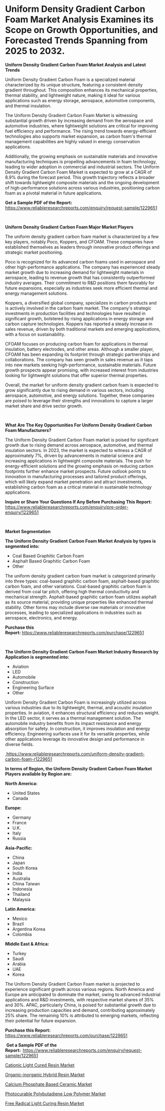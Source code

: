 <p><h1>Uniform Density Gradient Carbon Foam Market Analysis Examines its Scope on Growth Opportunities, and Forecasted Trends Spanning from 2025 to 2032.</h1></p><p><strong>Uniform Density Gradient Carbon Foam Market Analysis and Latest Trends</strong></p>
<p><p>Uniform Density Gradient Carbon Foam is a specialized material characterized by its unique structure, featuring a consistent density gradient throughout. This composition enhances its mechanical properties, thermal stability, and lightweight nature, making it ideal for various applications such as energy storage, aerospace, automotive components, and thermal insulation.</p><p>The Uniform Density Gradient Carbon Foam Market is witnessing substantial growth driven by increasing demand from the aerospace and automotive industries, where lightweight solutions are critical for improving fuel efficiency and performance. The rising trend towards energy-efficient technologies also supports market expansion, as carbon foam's thermal management capabilities are highly valued in energy conservation applications.</p><p>Additionally, the growing emphasis on sustainable materials and innovative manufacturing techniques is propelling advancements in foam technology, leading to wider adoption in commercial and industrial sectors. The Uniform Density Gradient Carbon Foam Market is expected to grow at a CAGR of 8.9% during the forecast period. This growth trajectory reflects a broader shift towards lightweight composite materials and the ongoing development of high-performance solutions across various industries, positioning carbon foam as a pivotal material in future applications.</p></p>
<p><strong>Get a Sample PDF of the Report:&nbsp;</strong> <a href="https://www.reliableresearchreports.com/enquiry/request-sample/1229651?utm_campaign=118&utm_medium=2&utm_source=Github&utm_content=ia&utm_term=02022025&utm_id=uniform-density-gradient-carbon-foam">https://www.reliableresearchreports.com/enquiry/request-sample/1229651</a></p>
<p>&nbsp;</p>
<p><strong>Uniform Density Gradient Carbon Foam Major Market Players</strong></p>
<p><p>The uniform density gradient carbon foam market is characterized by a few key players, notably Poco, Koppers, and CFOAM. These companies have established themselves as leaders through innovative product offerings and strategic market positioning.</p><p>Poco is recognized for its advanced carbon foams used in aerospace and other high-performance applications. The company has experienced steady market growth due to increasing demand for lightweight materials in aerospace, leading to revenue growth that has consistently outperformed industry averages. Their commitment to R&D positions them favorably for future expansions, especially as industries seek more efficient thermal and energy management solutions.</p><p>Koppers, a diversified global company, specializes in carbon products and is actively involved in the carbon foam market. The company's strategic investments in production facilities and technologies have resulted in significant growth, bolstered by rising applications in energy storage and carbon capture technologies. Koppers has reported a steady increase in sales revenue, driven by both traditional markets and emerging applications, with a focus on sustainability.</p><p>CFOAM focuses on producing carbon foam for applications in thermal insulation, battery electrodes, and other areas. Although a smaller player, CFOAM has been expanding its footprint through strategic partnerships and collaborations. The company has seen growth in sales revenue as it taps into new markets seeking high-performance, sustainable materials. Future growth prospects appear promising, with increased interest from industries looking for lightweight solutions that offer superior thermal properties.</p><p>Overall, the market for uniform density gradient carbon foam is expected to grow significantly due to rising demand in various sectors, including aerospace, automotive, and energy solutions. Together, these companies are poised to leverage their strengths and innovations to capture a larger market share and drive sector growth.</p></p>
<p>&nbsp;</p>
<p><strong>What Are The Key Opportunities For Uniform Density Gradient Carbon Foam Manufacturers?</strong></p>
<p><p>The Uniform Density Gradient Carbon Foam market is poised for significant growth due to rising demand across aerospace, automotive, and thermal insulation sectors. In 2023, the market is expected to witness a CAGR of approximately 7%, driven by advancements in material science and increasing applications in lightweight composite materials. The push for energy-efficient solutions and the growing emphasis on reducing carbon footprints further enhance market prospects. Future outlook points to innovation in manufacturing processes and tailored product offerings, which will likely expand market penetration and attract investments, establishing carbon foam as a critical material in sustainable technology applications.</p></p>
<p><strong>Inquire or Share Your Questions If Any Before Purchasing This Report:</strong> <a href="https://www.reliableresearchreports.com/enquiry/pre-order-enquiry/1229651?utm_campaign=118&utm_medium=2&utm_source=Github&utm_content=ia&utm_term=02022025&utm_id=uniform-density-gradient-carbon-foam">https://www.reliableresearchreports.com/enquiry/pre-order-enquiry/1229651</a></p>
<p>&nbsp;</p>
<p><strong>Market Segmentation</strong></p>
<p><strong>The Uniform Density Gradient Carbon Foam Market Analysis by types is segmented into:</strong></p>
<p><ul><li>Coal Based Graphitic Carbon Foam</li><li>Asphalt Based Graphitic Carbon Foam</li><li>Other</li></ul></p>
<p><p>The uniform density gradient carbon foam market is categorized primarily into three types: coal-based graphitic carbon foam, asphalt-based graphitic carbon foam, and other variations. Coal-based graphitic carbon foam is derived from coal tar pitch, offering high thermal conductivity and mechanical strength. Asphalt-based graphitic carbon foam utilizes asphalt as its source material, providing unique properties like enhanced thermal stability. Other forms may include diverse raw materials or innovative processes, leading to specialized applications in industries such as aerospace, electronics, and energy.</p></p>
<p><strong>Purchase this Report:&nbsp;</strong><a href="https://www.reliableresearchreports.com/purchase/1229651?utm_campaign=118&utm_medium=2&utm_source=Github&utm_content=ia&utm_term=02022025&utm_id=uniform-density-gradient-carbon-foam">https://www.reliableresearchreports.com/purchase/1229651</a></p>
<p>&nbsp;</p>
<p><strong>The Uniform Density Gradient Carbon Foam Market Industry Research by Application is segmented into:</strong></p>
<p><ul><li>Aviation</li><li>LED</li><li>Automobile</li><li>Construction</li><li>Engineering Surface</li><li>Other</li></ul></p>
<p><p>Uniform Density Gradient Carbon Foam is increasingly utilized across various industries due to its lightweight, thermal, and acoustic insulation properties. In aviation, it enhances structural efficiency and reduces weight. In the LED sector, it serves as a thermal management solution. The automobile industry benefits from its impact resistance and energy absorption for safety. In construction, it improves insulation and energy efficiency. Engineering surfaces use it for its versatile properties, while other applications leverage its innovative design and performance in diverse fields.</p></p>
<p><a href="https://www.reliableresearchreports.com/uniform-density-gradient-carbon-foam-r1229651?utm_campaign=118&utm_medium=2&utm_source=Github&utm_content=ia&utm_term=02022025&utm_id=uniform-density-gradient-carbon-foam">&nbsp;https://www.reliableresearchreports.com/uniform-density-gradient-carbon-foam-r1229651</a></p>
<p><strong>In terms of Region, the Uniform Density Gradient Carbon Foam Market Players available by Region are:</strong></p>
<p>
    <p> <strong> North America: </strong>
        <ul>
            <li>United States</li>
            <li>Canada</li>
        </ul>
        </p> 
    <p> <strong> Europe: </strong>
        <ul>
            <li>Germany</li>
            <li>France</li>
            <li>U.K.</li>
            <li>Italy</li>
            <li>Russia</li>
        </ul>
        </p> 
    <p> <strong> Asia-Pacific: </strong>
        <ul>
            <li>China</li>
            <li>Japan</li>
            <li>South Korea</li>
            <li>India</li>
            <li>Australia</li>
            <li>China Taiwan</li>
            <li>Indonesia</li>
            <li>Thailand</li>
            <li>Malaysia</li>
        </ul>
        </p> 
    <p> <strong> Latin America: </strong>
        <ul>
            <li>Mexico</li>
            <li>Brazil</li>
            <li>Argentina Korea</li>
            <li>Colombia</li>
        </ul>
        </p> 
    <p> <strong> Middle East & Africa: </strong>
        <ul>
            <li>Turkey</li>
            <li>Saudi</li>
            <li>Arabia</li>
            <li>UAE</li>
            <li>Korea</li>
        </ul>
    </p>
    </p>
<p><p>The Uniform Density Gradient Carbon Foam market is projected to experience significant growth across various regions. North America and Europe are anticipated to dominate the market, owing to advanced industrial applications and R&D investments, with respective market shares of 35% and 30%. APAC, particularly China, is poised for substantial growth due to increasing production capacities and demand, contributing approximately 25% share. The remaining 10% is attributed to emerging markets, reflecting their potential for future expansion.</p></p>
<p><strong>Purchase this Report: </strong><a href="https://www.reliableresearchreports.com/purchase/1229651?utm_campaign=118&utm_medium=2&utm_source=Github&utm_content=ia&utm_term=02022025&utm_id=uniform-density-gradient-carbon-foam">https://www.reliableresearchreports.com/purchase/1229651</a></p>
<p>&nbsp;<strong>Get a Sample PDF of the Report:&nbsp;&nbsp;</strong><a href="https://www.reliableresearchreports.com/enquiry/request-sample/1229651?utm_campaign=118&utm_medium=2&utm_source=Github&utm_content=ia&utm_term=02022025&utm_id=uniform-density-gradient-carbon-foam">https://www.reliableresearchreports.com/enquiry/request-sample/1229651</a></p>
<p><strong></strong></p>
<p><p><a href="https://github.com/iroldilom/Market-Research-Report-List-1/blob/main/cationic-light-cured-resin-market.md?utm_campaign=118&utm_medium=2&utm_source=Github&utm_content=ia&utm_term=02022025&utm_id=uniform-density-gradient-carbon-foam">Cationic Light Cured Resin Market</a></p><p><a href="https://github.com/lizamflotow/Market-Research-Report-List-1/blob/main/organic-inorganic-hybrid-resin-market.md?utm_campaign=118&utm_medium=2&utm_source=Github&utm_content=ia&utm_term=02022025&utm_id=uniform-density-gradient-carbon-foam">Organic-inorganic Hybrid Resin Market</a></p><p><a href="https://github.com/oslieselotte2192/Market-Research-Report-List-1/blob/main/calcium-phosphate-based-ceramic-market.md?utm_campaign=118&utm_medium=2&utm_source=Github&utm_content=ia&utm_term=02022025&utm_id=uniform-density-gradient-carbon-foam">Calcium Phosphate Based Ceramic Market</a></p><p><a href="https://github.com/phephezxnf/Market-Research-Report-List-1/blob/main/photocurable-polybutadiene-low-polymer-market.md?utm_campaign=118&utm_medium=2&utm_source=Github&utm_content=ia&utm_term=02022025&utm_id=uniform-density-gradient-carbon-foam">Photocurable Polybutadiene Low Polymer Market</a></p><p><a href="https://github.com/watzondechao/Market-Research-Report-List-1/blob/main/free-radical-light-curing-resin-market.md?utm_campaign=118&utm_medium=2&utm_source=Github&utm_content=ia&utm_term=02022025&utm_id=uniform-density-gradient-carbon-foam">Free Radical Light Curing Resin Market</a></p></p>